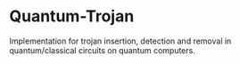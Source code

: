 # Quantum-Trojan
Implementation for trojan insertion, detection and removal in quantum/classical circuits on quantum computers.
